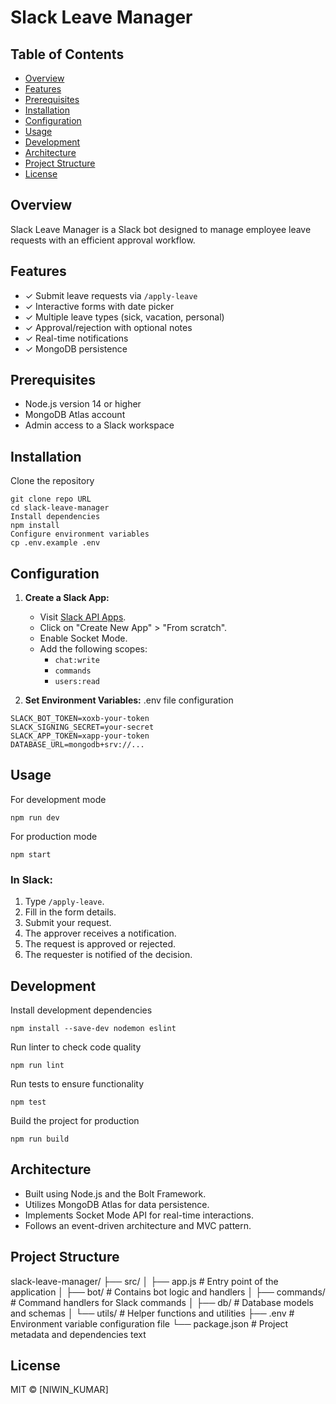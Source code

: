 # Slack Leave Manager

## Table of Contents
- [Overview](#overview)
- [Features](#features)
- [Prerequisites](#prerequisites)
- [Installation](#installation)
- [Configuration](#configuration)
- [Usage](#usage)
- [Development](#development)
- [Architecture](#architecture)
- [Project Structure](#project-structure)
- [License](#license)

## Overview
Slack Leave Manager is a Slack bot designed to manage employee leave requests with an efficient approval workflow.

## Features
- ✓ Submit leave requests via `/apply-leave`
- ✓ Interactive forms with date picker
- ✓ Multiple leave types (sick, vacation, personal)
- ✓ Approval/rejection with optional notes
- ✓ Real-time notifications
- ✓ MongoDB persistence

## Prerequisites
- Node.js version 14 or higher
- MongoDB Atlas account
- Admin access to a Slack workspace

## Installation
Clone the repository
```
git clone repo URL
cd slack-leave-manager
Install dependencies
npm install
Configure environment variables
cp .env.example .env
```

## Configuration
1. **Create a Slack App:**
   - Visit [Slack API Apps](https://api.slack.com/apps).
   - Click on "Create New App" > "From scratch".
   - Enable Socket Mode.
   - Add the following scopes:
     - `chat:write`
     - `commands`  
     - `users:read`

2. **Set Environment Variables:**
.env file configuration
```
SLACK_BOT_TOKEN=xoxb-your-token
SLACK_SIGNING_SECRET=your-secret
SLACK_APP_TOKEN=xapp-your-token
DATABASE_URL=mongodb+srv://...
```

## Usage
For development mode
```
npm run dev
```
For production mode
```
npm start
```

### In Slack:
1. Type `/apply-leave`.
2. Fill in the form details.
3. Submit your request.
4. The approver receives a notification.
5. The request is approved or rejected.
6. The requester is notified of the decision.

## Development
Install development dependencies
```
npm install --save-dev nodemon eslint
```
Run linter to check code quality
```
npm run lint
```
Run tests to ensure functionality
```
npm test
```
Build the project for production
```
npm run build
```

## Architecture
- Built using Node.js and the Bolt Framework.
- Utilizes MongoDB Atlas for data persistence.
- Implements Socket Mode API for real-time interactions.
- Follows an event-driven architecture and MVC pattern.

## Project Structure
slack-leave-manager/
├── src/
│ ├── app.js # Entry point of the application
│ ├── bot/ # Contains bot logic and handlers
│ ├── commands/ # Command handlers for Slack commands
│ ├── db/ # Database models and schemas
│ └── utils/ # Helper functions and utilities
├── .env # Environment variable configuration file
└── package.json # Project metadata and dependencies
text

## License
MIT © [NIWIN_KUMAR]
